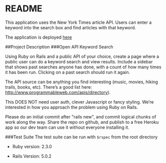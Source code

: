 # README

This application uses the New York Times article API. Users can enter a keyword
into the search box and find articles with that keyword.

The application is deployed [here](https://times-article-search.herokuapp.com/)

##Project Description
###Open API Keyword Search

Using Ruby on Rails and a public API of your choice, create a page where a public user can do a keyword search and view results. Include a sidebar that shows past searches anyone has done, with a count of how many times it has been run. Clicking on a past search should run it again.

The API source can be anything you find interesting (music, movies, hiking trails, books, etc). There’s a good list here: http://www.programmableweb.com/apis/directory).

This DOES NOT need user auth, clever Javascript or fancy styling. We’re interested in how you approach the problem using Ruby on Rails.

Please do an initial commit after "rails new", and commit logical chunks of work along the way.  Share the repo on github, and publish to a free Heroku app so our dev team can use it without everyone installing it.

###Test Suite
The test suite can be run with `$rspec` from the root directory

* Ruby version: 2.3.0

* Rails Version: 5.0.2
